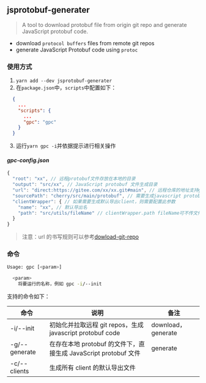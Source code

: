 ## jsprotobuf-generater

> A tool to download protobuf file from origin git repo and generate JavaScript protobuf code.

- download `protocol buffers` files from remote git repos
- generate JavaScript Protobuf code using `protoc`

### 使用方式

1. `yarn add --dev jsprotobuf-generater`
2. 在`package.json`中，`scripts`中配置如下：

```json
  {
    ...
    "scripts": {
      ...
      "gpc": "gpc"
    }
  }
```

3. 运行`yarn gpc -i`并依据提示进行相关操作

#### _gpc-config.json_

```js
{
  "root": "xx", // 远程protobuf文件存放在本地的目录
  "output": "src/xx", // JavaScript protobuf 文件生成目录
  "url": "direct:https://gitee.com/xx/xx.git#main", // 远程仓库的地址支持gitee/github/gitlab等
  "sourcePath": "cherry/src/main/protobuf", // 需要生成javascript protobuf文件的源目录,
  "clientWrapper": { // 如果需要生成默认导出client，则需要配置此参数
    "name": "xx", // 默认导出名
    "path": "src/utils/fileName" // clientWrapper.path fileName可不传文件扩展名
  }
}
```

> 注意：url 的书写规则可以参考[dowload-git-repo](https://www.npmjs.com/package/download-git-repo#api)

### 命令

```bash
Usage: gpc [<param>]

  <param>
    将要运行的名称，例如 gpc -i/--init
```

支持的命令如下：

| 命令          | 说明                                                            | 备注               |
| ------------- | --------------------------------------------------------------- | ------------------ |
| -i/--init     | 初始化并拉取远程 git repos，生成 javascript protobuf code       | download，generate |
| -g/--generate | 在存在本地 protobuf 的文件下，直接生成 JavaScript protobuf 文件 | generate           |
| -c/--clients  | 生成所有 client 的默认导出文件                                  |                    |
